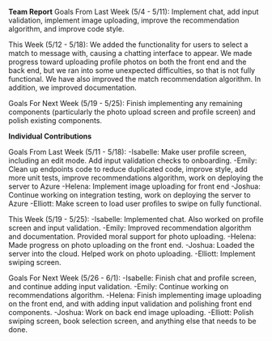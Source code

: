 **Team Report**
Goals From Last Week (5/4 - 5/11): Implement chat, add input validation, implement image uploading, improve the recommendation algorithm, and improve code style.

This Week (5/12 - 5/18): We added the functionality for users to select a match to message with, causing a chatting interface to appear. We made progress toward uploading profile photos on both the front end and the back end, but we ran into some unexpected difficulties, so that is not fully functional. We have also improved the match recommendation algorithm. In addition, we improved documentation.

Goals For Next Week (5/19 - 5/25): Finish implementing any remaining components (particularly the photo upload screen and profile screen) and polish existing components.

**Individual Contributions**

Goals From Last Week (5/11 - 5/18):
-Isabelle: Make user profile screen, including an edit mode. Add input validation checks to onboarding.
-Emily: Clean up endpoints code to reduce duplicated code, improve style, add more unit tests, improve recommendations algorithm, work on deploying the server to Azure
-Helena: Implement image uploading for front end
-Joshua: Continue working on integration testing, work on deploying the server to Azure
-Elliott: Make screen to load user profiles to swipe on fully functional.

This Week (5/19 - 5/25):
-Isabelle: Implemented chat. Also worked on profile screen and input validation.
-Emily: Improved recommendation algorithm and documentation. Provided moral support for photo uploading.
-Helena: Made progress on photo uploading on the front end.
-Joshua: Loaded the server into the cloud. Helped work on photo uploading.
-Elliott: Implement swiping screen.

Goals For Next Week (5/26 - 6/1):
-Isabelle: Finish chat and profile screen, and continue adding input validation.
-Emily: Continue working on recommendations algorithm.
-Helena: Finish implementing image uploading on the front end, and with adding input validation and polishing front end components.
-Joshua: Work on back end image uploading.
-Elliott: Polish swiping screen, book selection screen, and anything else that needs to be done.